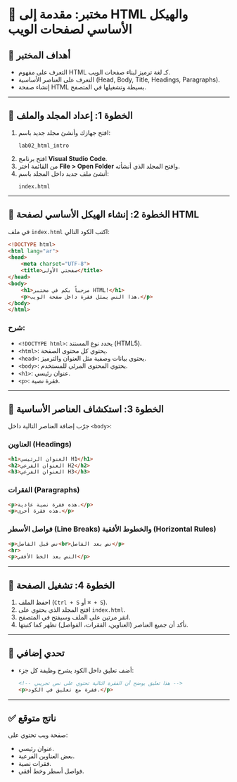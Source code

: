 # 🧪 مختبر: مقدمة إلى HTML والهيكل الأساسي لصفحات الويب

## 🎯 أهداف المختبر
- التعرف على مفهوم HTML كـ لغة ترميز لبناء صفحات الويب.
- التعرف على العناصر الأساسية (Head, Body, Title, Headings, Paragraphs).
- إنشاء صفحة HTML بسيطة وتشغيلها في المتصفح.

---

## 📝 الخطوة 1: إعداد المجلد والملف
1. افتح جهازك وأنشئ مجلد جديد باسم:
   ```
   lab02_html_intro
   ```
2. افتح برنامج **Visual Studio Code**.
3. من القائمة اختر **File > Open Folder** وافتح المجلد الذي أنشأته.
4. أنشئ ملف جديد داخل المجلد باسم:
   ```
   index.html
   ```

---

## 📝 الخطوة 2: إنشاء الهيكل الأساسي لصفحة HTML
في ملف `index.html` اكتب الكود التالي:

```html
<!DOCTYPE html>
<html lang="ar">
<head>
    <meta charset="UTF-8">
    <title>صفحتي الأولى</title>
</head>
<body>
    <h1>مرحباً بكم في مختبر HTML!</h1>
    <p>هذا النص يمثل فقرة داخل صفحة الويب.</p>
</body>
</html>
```

### شرح:
- `<!DOCTYPE html>`: يحدد نوع المستند (HTML5).
- `<html>`: يحتوي كل محتوى الصفحة.
- `<head>`: يحتوي بيانات وصفية مثل العنوان والترميز.
- `<body>`: يحتوي المحتوى المرئي للمستخدم.
- `<h1>`: عنوان رئيسي.
- `<p>`: فقرة نصية.

---

## 📝 الخطوة 3: استكشاف العناصر الأساسية
جرّب إضافة العناصر التالية داخل `<body>`:

### العناوين (Headings)
```html
<h1>العنوان الرئيسي H1</h1>
<h2>العنوان الفرعي H2</h2>
<h3>العنوان الفرعي H3</h3>
```

### الفقرات (Paragraphs)
```html
<p>هذه فقرة نصية عادية.</p>
<p>هذه فقرة أخرى.</p>
```

### فواصل الأسطر (Line Breaks) والخطوط الأفقية (Horizontal Rules)
```html
<p>نص قبل الفاصل<br>نص بعد الفاصل</p>
<hr>
<p>النص بعد الخط الأفقي</p>
```

---

## 📝 الخطوة 4: تشغيل الصفحة
1. احفظ الملف (`Ctrl + S` أو `⌘ + S`).
2. افتح المجلد الذي يحتوي على `index.html`.
3. انقر مرتين على الملف وسيفتح في المتصفح.
4. تأكد أن جميع العناصر (العناوين، الفقرات، الفواصل) تظهر كما كتبتها.

---

## 🧩 تحدي إضافي
- أضف تعليق داخل الكود يشرح وظيفة كل جزء:
  ```html
  <!-- هذا تعليق يوضح أن الفقرة التالية تحتوي على نص تجريبي -->
  <p>فقرة مع تعليق في الكود.</p>
  ```

---

## ✅ ناتج متوقع
صفحة ويب تحتوي على:
- عنوان رئيسي.
- بعض العناوين الفرعية.
- فقرات نصية.
- فواصل أسطر وخط أفقي.
